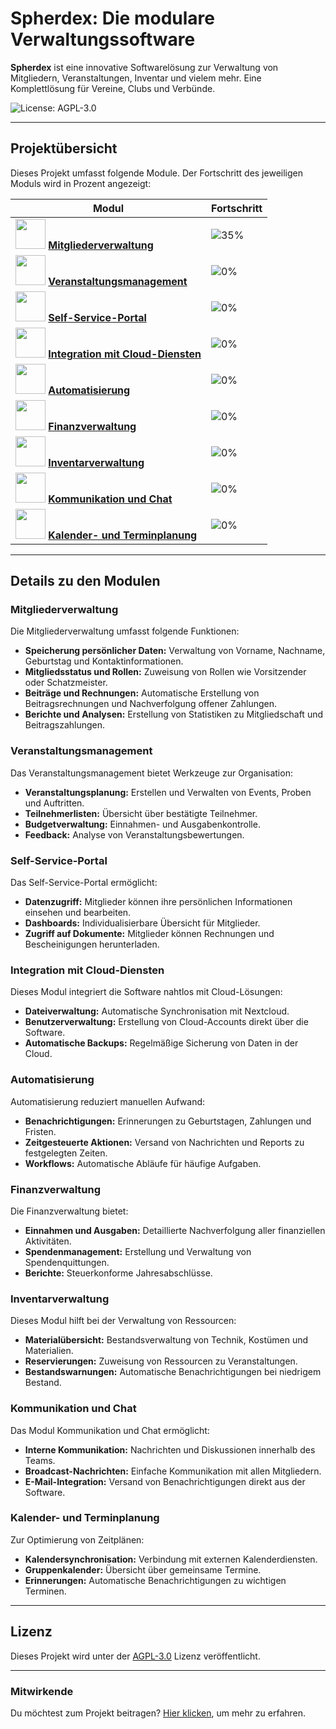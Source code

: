 # Spherdex: Die modulare Verwaltungssoftware

**Spherdex** ist eine innovative Softwarelösung zur Verwaltung von Mitgliedern, Veranstaltungen, Inventar und vielem mehr. Eine Komplettlösung für Vereine, Clubs und Verbünde.

![License: AGPL-3.0](https://img.shields.io/badge/license-AGPL--3.0-blue)

---

## **Projektübersicht**

Dieses Projekt umfasst folgende Module. Der Fortschritt des jeweiligen Moduls wird in Prozent angezeigt:

| Modul                           | Fortschritt                                                                 |
|---------------------------------|-----------------------------------------------------------------------------|
|<img src="https://github.com/user-attachments/assets/95d988ab-7d1a-45bd-b20e-518f31e6ee34" width="48"> **[Mitgliederverwaltung](#mitgliederverwaltung)**| ![35%](https://progress-bar.xyz/35?title=Mitgliederverwaltung&width=300) |
|<img src="https://github.com/user-attachments/assets/c6d55ca3-b9c5-4504-ac67-015ad67af5ff" width="48"> **[Veranstaltungsmanagement](#veranstaltungsmanagement)**| ![0%](https://progress-bar.xyz/0?title=Veranstaltungsmanagement&width=300) |
|<img src="https://github.com/user-attachments/assets/6bd9da27-2b35-476e-b07d-561a460e0c6f" width="48"> **[Self-Service-Portal](#self-service-portal-details)**| ![0%](https://progress-bar.xyz/0?title=Self-Service-Portal&width=300) |
|<img src="https://github.com/user-attachments/assets/4041d589-fb78-401a-87ea-b9b1f8ee73cc" width="48"> **[Integration mit Cloud-Diensten](#integration-mit-cloud-diensten-details)**| ![0%](https://progress-bar.xyz/0?title=Cloud-Integration&width=300) |
|<img src="https://github.com/user-attachments/assets/8e904845-a574-4a9a-b1fe-724b45213eb2" width="48"> **[Automatisierung](#automatisierung-details)**| ![0%](https://progress-bar.xyz/0?title=Automatisierung&width=300) |
|<img src="https://github.com/user-attachments/assets/6503df2d-0d20-403c-89d7-43eefc3fcc7b" width="48"> **[Finanzverwaltung](#finanzverwaltung-details)**| ![0%](https://progress-bar.xyz/0?title=Finanzverwaltung&width=300) |
|<img src="https://github.com/user-attachments/assets/f74e0778-bd02-48cb-8beb-d4896227a8da" width="48"> **[Inventarverwaltung](#inventarverwaltung-details)**| ![0%](https://progress-bar.xyz/0?title=Inventarverwaltung&width=300) |
|<img src="https://github.com/user-attachments/assets/0eccb399-abd4-454f-8f12-180ec7ebf984" width="48"> **[Kommunikation und Chat](#kommunikation-und-chat-details)**| ![0%](https://progress-bar.xyz/0?title=Kommunikation&width=300) |
|<img src="https://github.com/user-attachments/assets/59e248f2-9fc2-403d-96ac-3431c924d56d" width="48"> **[Kalender- und Terminplanung](#kalender-und-terminplanung-details)**| ![0%](https://progress-bar.xyz/0?title=Kalenderplanung&width=300) |

---

## **Details zu den Modulen**

### Mitgliederverwaltung
Die Mitgliederverwaltung umfasst folgende Funktionen:
- **Speicherung persönlicher Daten:** Verwaltung von Vorname, Nachname, Geburtstag und Kontaktinformationen.
- **Mitgliedsstatus und Rollen:** Zuweisung von Rollen wie Vorsitzender oder Schatzmeister.
- **Beiträge und Rechnungen:** Automatische Erstellung von Beitragsrechnungen und Nachverfolgung offener Zahlungen.
- **Berichte und Analysen:** Erstellung von Statistiken zu Mitgliedschaft und Beitragszahlungen.

### Veranstaltungsmanagement
Das Veranstaltungsmanagement bietet Werkzeuge zur Organisation:
- **Veranstaltungsplanung:** Erstellen und Verwalten von Events, Proben und Auftritten.
- **Teilnehmerlisten:** Übersicht über bestätigte Teilnehmer.
- **Budgetverwaltung:** Einnahmen- und Ausgabenkontrolle.
- **Feedback:** Analyse von Veranstaltungsbewertungen.

### Self-Service-Portal
Das Self-Service-Portal ermöglicht:
- **Datenzugriff:** Mitglieder können ihre persönlichen Informationen einsehen und bearbeiten.
- **Dashboards:** Individualisierbare Übersicht für Mitglieder.
- **Zugriff auf Dokumente:** Mitglieder können Rechnungen und Bescheinigungen herunterladen.

### Integration mit Cloud-Diensten
Dieses Modul integriert die Software nahtlos mit Cloud-Lösungen:
- **Dateiverwaltung:** Automatische Synchronisation mit Nextcloud.
- **Benutzerverwaltung:** Erstellung von Cloud-Accounts direkt über die Software.
- **Automatische Backups:** Regelmäßige Sicherung von Daten in der Cloud.

### Automatisierung
Automatisierung reduziert manuellen Aufwand:
- **Benachrichtigungen:** Erinnerungen zu Geburtstagen, Zahlungen und Fristen.
- **Zeitgesteuerte Aktionen:** Versand von Nachrichten und Reports zu festgelegten Zeiten.
- **Workflows:** Automatische Abläufe für häufige Aufgaben.

### Finanzverwaltung
Die Finanzverwaltung bietet:
- **Einnahmen und Ausgaben:** Detaillierte Nachverfolgung aller finanziellen Aktivitäten.
- **Spendenmanagement:** Erstellung und Verwaltung von Spendenquittungen.
- **Berichte:** Steuerkonforme Jahresabschlüsse.

### Inventarverwaltung
Dieses Modul hilft bei der Verwaltung von Ressourcen:
- **Materialübersicht:** Bestandsverwaltung von Technik, Kostümen und Materialien.
- **Reservierungen:** Zuweisung von Ressourcen zu Veranstaltungen.
- **Bestandswarnungen:** Automatische Benachrichtigungen bei niedrigem Bestand.

### Kommunikation und Chat
Das Modul Kommunikation und Chat ermöglicht:
- **Interne Kommunikation:** Nachrichten und Diskussionen innerhalb des Teams.
- **Broadcast-Nachrichten:** Einfache Kommunikation mit allen Mitgliedern.
- **E-Mail-Integration:** Versand von Benachrichtigungen direkt aus der Software.

### Kalender- und Terminplanung
Zur Optimierung von Zeitplänen:
- **Kalendersynchronisation:** Verbindung mit externen Kalenderdiensten.
- **Gruppenkalender:** Übersicht über gemeinsame Termine.
- **Erinnerungen:** Automatische Benachrichtigungen zu wichtigen Terminen.

---

## **Lizenz**
Dieses Projekt wird unter der [AGPL-3.0](https://www.gnu.org/licenses/agpl-3.0.html) Lizenz veröffentlicht.

---

### **Mitwirkende**
Du möchtest zum Projekt beitragen? [Hier klicken](#mitwirkung), um mehr zu erfahren.
